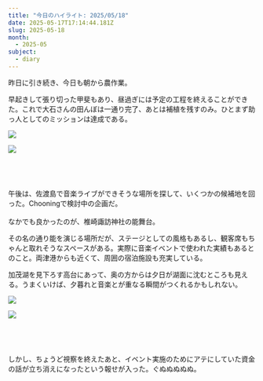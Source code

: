 ```yaml
---
title: "今日のハイライト: 2025/05/18"
date: 2025-05-17T17:14:44.181Z
slug: 2025-05-18
month:
  - 2025-05
subject:
  - diary
---
```

昨日に引き続き、今日も朝から農作業。

早起きして張り切った甲斐もあり、昼過ぎには予定の工程を終えることができた。これで大石さんの田んぼは一通り完了、あとは補植を残すのみ。ひとまず助っ人としてのミッションは達成である。

![](/images/diary/2025-05-18/1747570297166.jpg)

![](/images/diary/2025-05-18/1747570297001.jpg)

###### 　﻿

午後は、佐渡島で音楽ライブができそうな場所を探して、いくつかの候補地を回った。Chooningで検討中の企画だ。\
\
なかでも良かったのが、椎崎諏訪神社の能舞台。

その名の通り能を演じる場所だが、ステージとしての風格もあるし、観客席もちゃんと取れそうなスペースがある。実際に音楽イベントで使われた実績もあるとのこと。両津港からも近くて、周囲の宿泊施設も充実している。

加茂湖を見下ろす高台にあって、奥の方からは夕日が湖面に沈むところも見える。うまくいけば、夕暮れと音楽とが重なる瞬間がつくれるかもしれない。

![](/images/diary/2025-05-18/pxl_20250518_080641650.jpg)

![](/images/diary/2025-05-18/pxl_20250518_075849752.jpg)

###### 　﻿

しかし、ちょうど視察を終えたあと、イベント実施のためにアテにしていた資金の話が立ち消えになったという報せが入った。ぐぬぬぬぬぬ。